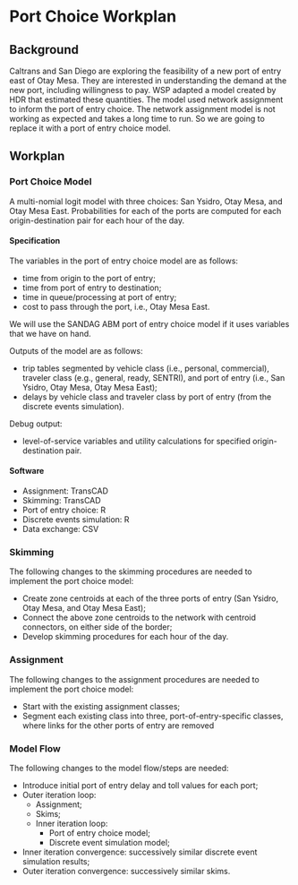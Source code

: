 # Port Choice Workplan

## Background
Caltrans and San Diego are exploring the feasibility of a new port of entry east of Otay Mesa. They are interested in understanding the demand at the new port, including willingness to pay. WSP adapted a model created by HDR that estimated these quantities. The model used network assignment to inform the port of entry choice. The network assignment model is not working as expected and takes a long time to run. So we are going to replace it with a port of entry choice model. 

## Workplan

### Port Choice Model
A multi-nomial logit model with three choices: San Ysidro, Otay Mesa, and Otay Mesa East. Probabilities for each of the ports are computed for each origin-destination pair for each hour of the day. 

#### Specification
The variables in the port of entry choice model are as follows:
* time from origin to the port of entry;
* time from port of entry to destination;
* time in queue/processing at port of entry;
* cost to pass through the port, i.e., Otay Mesa East.

We will use the SANDAG ABM port of entry choice model if it uses variables that we have on hand.  

Outputs of the model are as follows:
* trip tables segmented by vehicle class (i.e., personal, commercial), traveler class (e.g., general,  ready, SENTRI), and port of entry (i.e., San Ysidro, Otay Mesa, Otay Mesa East);
* delays by vehicle class and traveler class by port of entry (from the discrete events simulation).

Debug output:
* level-of-service variables and utility calculations for specified origin-destination pair. 

#### Software
* Assignment: TransCAD
* Skimming: TransCAD
* Port of entry choice: R
* Discrete events simulation: R
* Data exchange: CSV

### Skimming
The following changes to the skimming procedures are needed to implement the port choice model:
* Create zone centroids at each of the three ports of entry (San Ysidro, Otay Mesa, and Otay Mesa East);
* Connect the above zone centroids to the network with centroid connectors, on either side of the border;
* Develop skimming procedures for each hour of the day.

### Assignment
The following changes to the assignment procedures are needed to implement the port choice model:
* Start with the existing assignment classes;
* Segment each existing class into three, port-of-entry-specific classes, where links for the other ports of entry are removed

### Model Flow
The following changes to the model flow/steps are needed:
* Introduce initial port of entry delay and toll values for each port;
* Outer iteration loop:
	* Assignment;
	* Skims;
	* Inner iteration loop:
		* Port of entry choice model;
		* Discrete event simulation model;
* Inner iteration convergence: successively similar discrete event simulation results;
* Outer iteration convergence: successively similar skims. 
